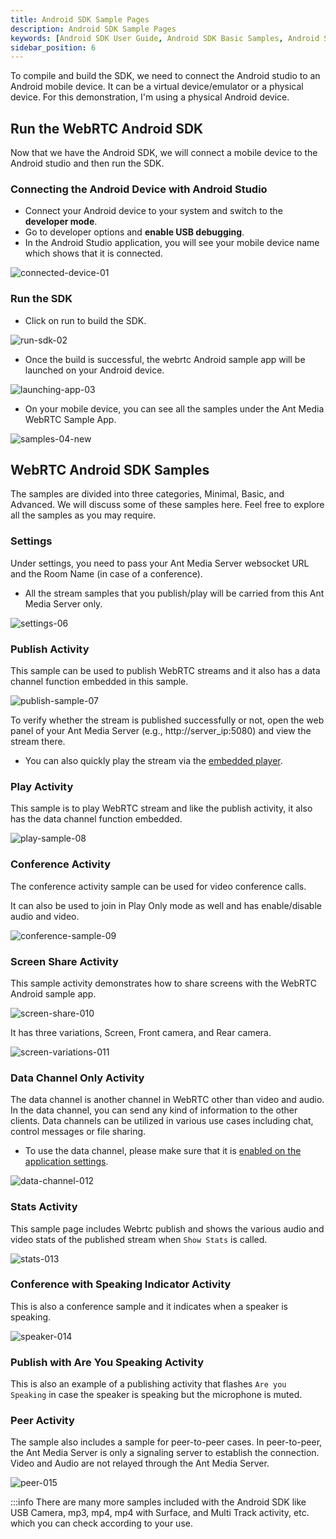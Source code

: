 ```yaml
---
title: Android SDK Sample Pages
description: Android SDK Sample Pages 
keywords: [Android SDK User Guide, Android SDK Basic Samples, Android SDK Minimal Samples, Ant Media Server Documentation, Ant Media Server Tutorials]
sidebar_position: 6
---
```


To compile and build the SDK, we need to connect the Android studio to an Android mobile device. It can be a virtual device/emulator or a physical device. For this demonstration, I'm using a physical Android device.

## Run the WebRTC Android SDK
Now that we have the Android SDK, we will connect a mobile device to the Android studio and then run the SDK.

### Connecting the Android Device with Android Studio
- Connect your Android device to your system and switch to the **developer mode**.
- Go to developer options and **enable USB debugging**.
- In the Android Studio application, you will see your mobile device name which shows that it is connected.

![connected-device-01](https://github.com/user-attachments/assets/86a5433c-736a-4992-a942-f217d2fee6ab)


### Run the SDK
- Click on run to build the SDK.

![run-sdk-02](https://github.com/user-attachments/assets/042b2e65-81a3-443d-b613-0302dbc5c73a)


- Once the build is successful, the webrtc Android sample app will be launched on your Android device.

![launching-app-03](https://github.com/user-attachments/assets/d7d840dc-bca6-4223-bc1f-bfbc1daec2af)


- On your mobile device, you can see all the samples under the Ant Media WebRTC Sample App.

![samples-04-new](https://github.com/user-attachments/assets/e8135ebd-b0ed-4e07-bcdc-9a6c0d557fcc)


## WebRTC Android SDK Samples
The samples are divided into three categories, Minimal, Basic, and Advanced. We will discuss some of these samples here. Feel free to explore all the samples as you may require.

### Settings
Under settings, you need to pass your Ant Media Server websocket URL and the Room Name (in case of a conference).
- All the stream samples that you publish/play will be carried from this Ant Media Server only.

![settings-06](https://github.com/user-attachments/assets/97e6945a-8bc8-4e57-8f57-c8992f8a7df3)

### Publish Activity 
This sample can be used to publish WebRTC streams and it also has a data channel function embedded in this sample.

![publish-sample-07](https://github.com/user-attachments/assets/e74b608f-f69c-4435-a7a0-1f134aa7f260)


To verify whether the stream is published successfully or not, open the web panel of your Ant Media Server (e.g., http://server_ip:5080) and view the stream there.

- You can also quickly play the stream via the [embedded player](https://antmedia.io/docs/guides/playing-live-stream/embedded-web-player/).

### Play Activity
This sample is to play WebRTC stream and like the publish activity, it also has the data channel function embedded.

![play-sample-08](https://github.com/user-attachments/assets/28abd9d0-2960-4d94-82cf-97d245319b86)


### Conference Activity
The conference activity sample can be used for video conference calls. 

It can also be used to join in Play Only mode as well and has enable/disable audio and video.

![conference-sample-09](https://github.com/user-attachments/assets/0a79cef1-8cce-49cb-80f2-39002925f7c0)


### Screen Share Activity
This sample activity demonstrates how to share screens with the WebRTC Android sample app.

![screen-share-010](https://github.com/user-attachments/assets/bd2e356e-813e-4fa1-894a-04faf1f5456f)


It has three variations, Screen, Front camera, and Rear camera.

![screen-variations-011](https://github.com/user-attachments/assets/7605e5fb-37e7-40e0-9b4e-7e3d6795d4a3)


### Data Channel Only Activity
The data channel is another channel in WebRTC other than video and audio. In the data channel, you can send any kind of information to the other clients. Data channels can be utilized in various use cases including chat, control messages or file sharing.

- To use the data channel, please make sure that it is [enabled on the application settings](https://antmedia.io/docs/guides/publish-live-stream/webrtc/data-channel/#enabling-the-data-channel).

![data-channel-012](https://github.com/user-attachments/assets/fb45451e-be0c-46ce-9479-72627c12a580)

### Stats Activity
This sample page includes Webrtc publish and shows the various audio and video stats of the published stream when `Show Stats` is called.

![stats-013](https://github.com/user-attachments/assets/bc4e309a-a030-4bd9-bd00-7310e0e9a317)


### Conference with Speaking Indicator Activity
This is also a conference sample and it indicates when a speaker is speaking.

![speaker-014](https://github.com/user-attachments/assets/260bdedf-85dd-4f59-9155-19b09b14cabe)


### Publish with Are You Speaking Activity
This is also an example of a publishing activity that flashes `Are you Speaking` in case the speaker is speaking but the microphone is muted.

### Peer Activity
The sample also includes a sample for peer-to-peer cases. In peer-to-peer, the Ant Media Server is only a signaling server to establish the connection. Video and Audio are not relayed through the Ant Media Server.

![peer-015](https://github.com/user-attachments/assets/5f00e8a1-46ed-4ae9-9d61-fc752b60cfcd)


:::info
There are many more samples included with the Android SDK like USB Camera, mp3, mp4, mp4 with Surface, and Multi Track activity, etc. which you can check according to your use.

